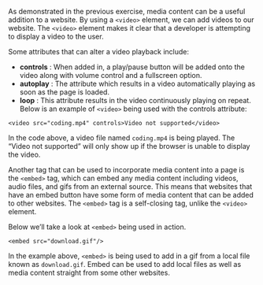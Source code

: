 As demonstrated in the previous exercise, media content can be a useful addition to a website. By using a ```<video>``` element, we can add videos to our website. The ```<video>``` element makes it clear that a developer is attempting to display a video to the user.

Some attributes that can alter a video playback include:

* **controls** : When added in, a play/pause button will be added onto the video along with volume control and a fullscreen option.
* **autoplay** : The attribute which results in a video automatically playing as soon as the page is loaded.
* **loop** : This attribute results in the video continuously playing on repeat.
Below is an example of ```<video>``` being used with the controls attribute:
```
<video src="coding.mp4" controls>Video not supported</video>
```
In the code above, a video file named ```coding.mp4``` is being played. The “Video not supported” will only show up if the browser is unable to display the video.

Another tag that can be used to incorporate media content into a page is the ```<embed>``` tag, which can embed any media content including videos, audio files, and gifs from an external source. This means that websites that have an embed button have some form of media content that can be added to other websites. The ```<embed>``` tag is a self-closing tag, unlike the ```<video>``` element.

Below we’ll take a look at ```<embed>``` being used in action.
```
<embed src="download.gif"/>
```
In the example above, ```<embed>``` is being used to add in a gif from a local file known as ```download.gif```. Embed can be used to add local files as well as media content straight from some other websites.

